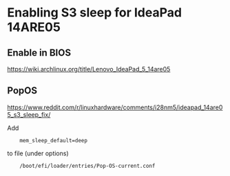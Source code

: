 # Enabling S3 sleep for IdeaPad 14ARE05

## Enable in BIOS
https://wiki.archlinux.org/title/Lenovo_IdeaPad_5_14are05


## PopOS

https://www.reddit.com/r/linuxhardware/comments/i28nm5/ideapad_14are05_s3_sleep_fix/

Add
```
    mem_sleep_default=deep    
```

to file (under options)
```
    /boot/efi/loader/entries/Pop-OS-current.conf
```
